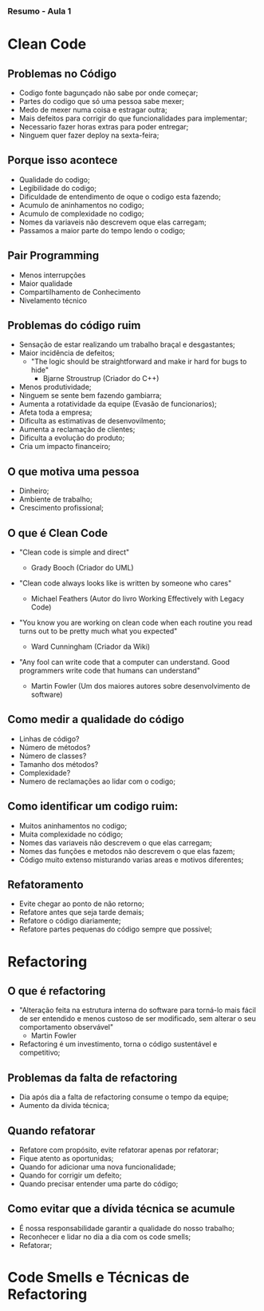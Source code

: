 ### Resumo - Aula 1



# Clean Code

## Problemas no Código
- Codigo fonte bagunçado não sabe por onde começar;
- Partes do codigo que só uma pessoa sabe mexer;
- Medo de mexer numa coisa e estragar outra;
- Mais defeitos para corrigir do que funcionalidades para implementar;
- Necessario fazer horas extras para poder entregar;
- Ninguem quer fazer deploy na sexta-feira;

## Porque isso acontece
- Qualidade do codigo;
- Legibilidade do codigo;
- Dificuldade de entendimento de oque o codigo esta fazendo;
- Acumulo de aninhamentos no codigo;
- Acumulo de complexidade no codigo;
- Nomes da variaveis não descrevem oque elas carregam;
- Passamos a maior parte do tempo lendo o codigo;

## Pair Programming
- Menos interrupções
- Maior qualidade
- Compartilhamento de Conhecimento
- Nivelamento técnico

## Problemas do código ruim
- Sensação de estar realizando um trabalho braçal e desgastantes;
- Maior incidência de defeitos;
  - "The logic should be straightforward and make ir hard for bugs to hide"
    - Bjarne Stroustrup (Criador do C++)
- Menos produtividade;
- Ninguem se sente bem fazendo gambiarra;
- Aumenta a rotatividade da equipe (Evasão de funcionarios);
- Afeta toda a empresa;
- Dificulta as estimativas de desenvovilmento;
- Aumenta a reclamação de clientes;
- Dificulta a evolução do produto;
- Cria um impacto financeiro;

## O que motiva uma pessoa
- Dinheiro;
- Ambiente de trabalho;
- Crescimento profissional;

## O que é Clean Code
- "Clean code is simple and direct"
  - Grady Booch (Criador do UML)
  
- "Clean code always looks like is written by someone who cares"
  - Michael Feathers (Autor do livro Working Effectively with Legacy Code)
  
- "You know you are working on clean code when each routine you read turns out to be pretty much what you expected"
  - Ward Cunningham (Criador da Wiki)

- "Any fool can write code that a computer can understand. Good programmers write code that humans can understand"
  - Martin Fowler (Um dos maiores autores sobre desenvolvimento de software)

## Como medir a qualidade do código
- Linhas de código?
- Número de métodos?
- Número de classes?
- Tamanho dos métodos?
- Complexidade?
- Numero de reclamações ao lidar com o codigo;

## Como identificar um codigo ruim:
- Muitos aninhamentos no codigo;
- Muita complexidade no código;
- Nomes das variaveis não descrevem o que elas carregam;
- Nomes das funções e metodos não descrevem o que elas fazem;
- Código muito extenso misturando varias areas e motivos diferentes;

## Refatoramento
- Evite chegar ao ponto de não retorno;
- Refatore antes que seja tarde demais;
- Refatore o código diariamente;
- Refatore partes pequenas do código sempre que possivel;



# Refactoring

## O que é refactoring
- "Alteração feita na estrutura interna do software para torná-lo mais fácil de ser entendido e menos custoso de ser modificado, sem alterar o seu comportamento observável"
  - Martin Fowler
- Refactoring é um investimento, torna o código sustentável e competitivo;

## Problemas da falta de refactoring 
- Dia após dia a falta de refactoring consume o tempo da equipe;
- Aumento da divida técnica;

## Quando refatorar
- Refatore com propósito, evite refatorar apenas por refatorar;
- Fique atento as oportunidas;
- Quando for adicionar uma nova funcionalidade;
- Quando for corrigir um defeito;
- Quando precisar entender uma parte do código;

## Como evitar que a dívida técnica se acumule
- É nossa responsabilidade garantir a qualidade do nosso trabalho;
- Reconhecer e lidar no dia a dia com os code smells;
- Refatorar;



# Code Smells e Técnicas de Refactoring

